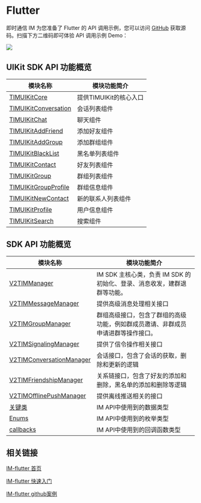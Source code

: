 # Flutter

即时通信 IM 为您准备了 Flutter 的 API 调用示例，您可以访问 [GitHub](https://github.com/TencentCloud/TIMSDK/tree/master/Flutter/Demo/im-flutter-uikit) 获取源码。扫描下方二维码即可体验 API 调用示例 Demo：

![](https://main.qcloudimg.com/raw/4658a0d24c33f6ec42b07bc8e36234d9.png)

## UIKit SDK API 功能概览

| 模块名称                                                      | 模块功能简介                                      |
| --------------------------------------------------------- | ------------------------------------------- |
| [TIMUIKitCore](uikit-sdk-api/TIMUIKitCore/README.md)                         | 提供TIMUIKit的核心入口 |
| [TIMUIKitConversation](uikit-sdk-api/TIMUIKitConversation/README.md)           | 会话列表组件                                |
| [TIMUIKitChat](uikit-sdk-api/TIMUIKitChat/README.md)               | 聊天组件    |
| [TIMUIKitAddFriend](uikit-sdk-api/TIMUIKitAddFriend/README.md)       | 添加好友组件                                 |
| [TIMUIKitAddGroup](uikit-sdk-api/TIMUIKitAddGroup/README.md) | 添加群组组件                      |
| [TIMUIKitBlackList](uikit-sdk-api/TIMUIKitBlackList/README.md)     | 黑名单列表组件              |
| [TIMUIKitContact](uikit-sdk-api/TIMUIKitContact/README.md)   | 好友列表组件                                 |
| [TIMUIKitGroup](uikit-sdk-api/TIMUIKitGroup/README.md)                                 | 群组列表组件                             |
| [TIMUIKitGroupProfile](uikit-sdk-api/TIMUIKitGroupProfile/README.md)                                       | 群组信息组件                             |
| [TIMUIKitNewContact](uikit-sdk-api/TIMUIKitNewContact/README.md)                               | 新的联系人列表组件                          |
| [TIMUIKitProfile](uikit-sdk-api/TIMUIKitProfile/README.md)                                       | 用户信息组件                             |
| [TIMUIKitSearch](uikit-sdk-api/TIMUIKitSearch/README.md)                               | 搜索组件                           |

## SDK API 功能概览

| 模块名称                                                      | 模块功能简介                                      |
| --------------------------------------------------------- | ------------------------------------------- |
| [V2TIMManager](api/v2timmanager/README.md)                         | IM SDK 主核心类，负责 IM SDK 的初始化、登录、消息收发，建群退群等功能。 |
| [V2TIMMessageManager](api/v2timmessagemanager/README.md)           | 提供高级消息处理相关接口                                |
| [V2TIMGroupManager](api/v2timgroupmanager/README.md)               | 群组高级接口，包含了群组的高级功能，例如群成员邀请、非群成员申请进群等操作接口。    |
| [V2TIMSignalingManager](api/v2timsignalingmanager/README.md)       | 提供了信令操作相关接口                                 |
| [V2TIMConversationManager](api/v2timconversationmanager/README.md) | 会话接口，包含了会话的获取，删除和更新的逻辑                      |
| [V2TIMFriendshipManager](api/v2timfriendshipmanager/README.md)     | 关系链接口，包含了好友的添加和删除，黑名单的添加和删除等逻辑              |
| [V2TIMOfflinePushManager](api/v2timofflinepushmanager/README.md)   | 提供离线推送相关的接口                                 |
| [关键类](api/guan-jian-lei/README.md)                                 | IM API中使用到的数据类型                             |
| [Enums](api/enums/README.md)                                       | IM API中使用到的枚举类型                             |
| [callbacks](api/callbacks/README.md)                               | IM API中使用到的回调函数类型                           |

## 相关链接

[IM-flutter 首页](https://cloud.tencent.com/document/product/269)

[IM-flutter 快速入门](kuai-su-ru-men.md)

[IM-flutter github案例](https://github.com/TencentCloud/TIMSDK/tree/master/Flutter/IMSDK/im-flutter-plugin/tencent_im_sdk_plugin)
